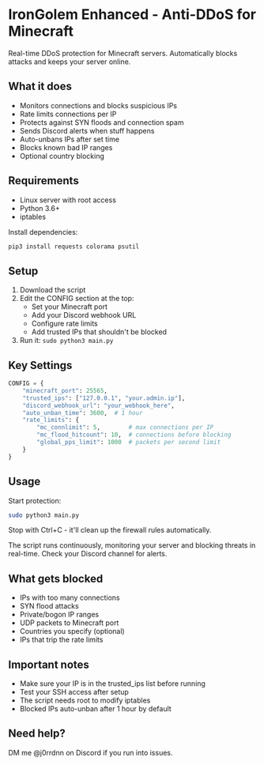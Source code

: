 # IronGolem Enhanced - Anti-DDoS for Minecraft

Real-time DDoS protection for Minecraft servers. Automatically blocks attacks and keeps your server online.

## What it does

- Monitors connections and blocks suspicious IPs
- Rate limits connections per IP
- Protects against SYN floods and connection spam
- Sends Discord alerts when stuff happens
- Auto-unbans IPs after set time
- Blocks known bad IP ranges
- Optional country blocking

## Requirements

- Linux server with root access
- Python 3.6+
- iptables

Install dependencies:
```bash
pip3 install requests colorama psutil
```

## Setup

1. Download the script
2. Edit the CONFIG section at the top:
   - Set your Minecraft port
   - Add your Discord webhook URL
   - Configure rate limits
   - Add trusted IPs that shouldn't be blocked
3. Run it: `sudo python3 main.py`

## Key Settings

```python
CONFIG = {
    "minecraft_port": 25565,
    "trusted_ips": ["127.0.0.1", "your.admin.ip"],
    "discord_webhook_url": "your_webhook_here",
    "auto_unban_time": 3600,  # 1 hour
    "rate_limits": {
        "mc_connlimit": 5,        # max connections per IP
        "mc_flood_hitcount": 10,  # connections before blocking
        "global_pps_limit": 1000  # packets per second limit
    }
}
```

## Usage

Start protection:
```bash
sudo python3 main.py
```

Stop with Ctrl+C - it'll clean up the firewall rules automatically.

The script runs continuously, monitoring your server and blocking threats in real-time. Check your Discord channel for alerts.

## What gets blocked

- IPs with too many connections
- SYN flood attacks
- Private/bogon IP ranges
- UDP packets to Minecraft port
- Countries you specify (optional)
- IPs that trip the rate limits

## Important notes

- Make sure your IP is in the trusted_ips list before running
- Test your SSH access after setup
- The script needs root to modify iptables
- Blocked IPs auto-unban after 1 hour by default

## Need help?

DM me @j0rrdnn on Discord if you run into issues.
